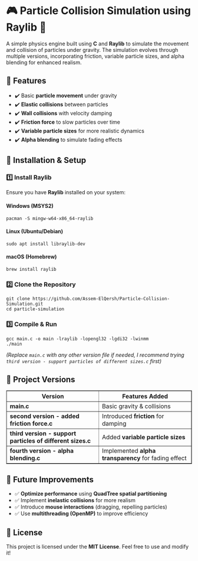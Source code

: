 <!DOCTYPE html>
<html lang="en">
<head>
    <meta charset="UTF-8">
    <meta name="viewport" content="width=device-width, initial-scale=1.0">
</head>
<body>

<h1>🎮 Particle Collision Simulation using Raylib 🚀</h1>

<p>
    A simple physics engine built using <strong>C</strong> and <strong>Raylib</strong> to simulate the movement 
    and collision of particles under gravity. The simulation evolves through multiple versions, incorporating 
    friction, variable particle sizes, and alpha blending for enhanced realism.
</p>

<h2>📌 Features</h2>
<ul>
    <li>✔️ Basic <strong>particle movement</strong> under gravity</li>
    <li>✔️ <strong>Elastic collisions</strong> between particles</li>
    <li>✔️ <strong>Wall collisions</strong> with velocity damping</li>
    <li>✔️ <strong>Friction force</strong> to slow particles over time</li>
    <li>✔️ <strong>Variable particle sizes</strong> for more realistic dynamics</li>
    <li>✔️ <strong>Alpha blending</strong> to simulate fading effects</li>
</ul>

<h2>🔧 Installation & Setup</h2>

<h3>1️⃣ Install Raylib</h3>
<p>Ensure you have <strong>Raylib</strong> installed on your system:</p>

<h4>Windows (MSYS2)</h4>
<pre><code>pacman -S mingw-w64-x86_64-raylib</code></pre>

<h4>Linux (Ubuntu/Debian)</h4>
<pre><code>sudo apt install libraylib-dev</code></pre>

<h4>macOS (Homebrew)</h4>
<pre><code>brew install raylib</code></pre>

<h3>2️⃣ Clone the Repository</h3>
<pre><code>git clone https://github.com/Assem-ElQersh/Particle-Collision-Simulation.git
cd particle-simulation</code></pre>

<h3>3️⃣ Compile & Run</h3>
<pre><code>gcc main.c -o main -lraylib -lopengl32 -lgdi32 -lwinmm
./main</code></pre>
<p><em>(Replace <code>main.c</code> with any other version file if needed, I recommend trying <code>third version - support particles of different sizes.c</code> first)</em></p>

<h2>📂 Project Versions</h2>
<table border="1">
    <tr>
        <th>Version</th>
        <th>Features Added</th>
    </tr>
    <tr>
        <td><strong>main.c</strong></td>
        <td>Basic gravity & collisions</td>
    </tr>
    <tr>
        <td><strong>second version - added friction force.c</strong></td>
        <td>Introduced <strong>friction</strong> for damping</td>
    </tr>
    <tr>
        <td><strong>third version - support particles of different sizes.c</strong></td>
        <td>Added <strong>variable particle sizes</strong></td>
    </tr>
    <tr>
        <td><strong>fourth version - alpha blending.c</strong></td>
        <td>Implemented <strong>alpha transparency</strong> for fading effect</td>
    </tr>
</table>

<h2>🎯 Future Improvements</h2>
<ul>
    <li>✅ <strong>Optimize performance</strong> using <strong>QuadTree spatial partitioning</strong></li>
    <li>✅ Implement <strong>inelastic collisions</strong> for more realism</li>
    <li>✅ Introduce <strong>mouse interactions</strong> (dragging, repelling particles)</li>
    <li>✅ Use <strong>multithreading (OpenMP)</strong> to improve efficiency</li>
</ul>

<h2>📜 License</h2>
<p>
    This project is licensed under the <strong>MIT License</strong>. Feel free to use and modify it!
</p>

</body>
</html>
